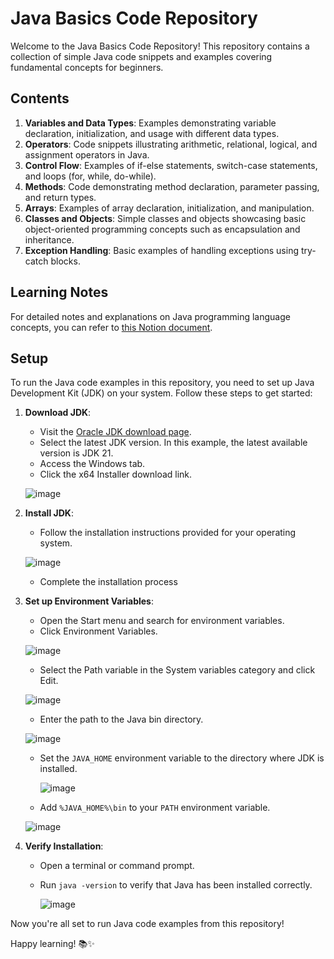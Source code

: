 # Java Basics Code Repository

Welcome to the Java Basics Code Repository! This repository contains a collection of simple Java code snippets and examples covering fundamental concepts for beginners.

## Contents

1. **Variables and Data Types**: Examples demonstrating variable declaration, initialization, and usage with different data types.
2. **Operators**: Code snippets illustrating arithmetic, relational, logical, and assignment operators in Java.
3. **Control Flow**: Examples of if-else statements, switch-case statements, and loops (for, while, do-while).
4. **Methods**: Code demonstrating method declaration, parameter passing, and return types.
5. **Arrays**: Examples of array declaration, initialization, and manipulation.
6. **Classes and Objects**: Simple classes and objects showcasing basic object-oriented programming concepts such as encapsulation and inheritance.
7. **Exception Handling**: Basic examples of handling exceptions using try-catch blocks.

## Learning Notes

For detailed notes and explanations on Java programming language concepts, you can refer to [this Notion document](https://branch-prune-aab.notion.site/Java-Programming-Language-609b4ec9e9ad43e8a9458f7618f5db91?pvs=4).

## Setup

To run the Java code examples in this repository, you need to set up Java Development Kit (JDK) on your system. Follow these steps to get started:

1. **Download JDK**: 
   - Visit the [Oracle JDK download page](https://www.oracle.com/java/technologies/downloads).
   - Select the latest JDK version. In this example, the latest available version is JDK 21.
   - Access the Windows tab.
   - Click the x64 Installer download link.

   ![image](https://github.com/imsp18/Java/assets/108970936/0b0238d5-01c7-441c-90ca-45d3bde6f8ea)

   
2. **Install JDK**:
   - Follow the installation instructions provided for your operating system.
   
   ![image](https://github.com/imsp18/Java/assets/108970936/8e9d3088-abcf-4543-a3f7-d09acb53eaeb)
   
   - Complete the installation process
   
4. **Set up Environment Variables**:
   - Open the Start menu and search for environment variables.
   - Click Environment Variables.
     
   ![image](https://github.com/imsp18/Java/assets/108970936/0803442e-f676-459c-b736-9e66fa233410)

   - Select the Path variable in the System variables category and click Edit.
  
   ![image](https://github.com/imsp18/Java/assets/108970936/2959e66a-0c1c-48fd-b1e8-14f24fed169b)

   - Enter the path to the Java bin directory.

   ![image](https://github.com/imsp18/Java/assets/108970936/96991470-f768-4b7e-953c-e4d74ebdd7ed)

   - Set the `JAVA_HOME` environment variable to the directory where JDK is installed.

     ![image](https://github.com/imsp18/Java/assets/108970936/7057309a-6a06-4cc5-bc0d-e7e4677f27ea)

   - Add `%JAVA_HOME%\bin` to your `PATH` environment variable.
   
   ![image](https://github.com/imsp18/Java/assets/108970936/d9518508-de08-4aff-afc4-3ce9ad4e3897)

   
6. **Verify Installation**:
   - Open a terminal or command prompt.
   - Run `java -version` to verify that Java has been installed correctly.

     ![image](https://github.com/imsp18/Java/assets/108970936/074e2326-eba0-4c72-9201-21f8f11f8199)

   
Now you're all set to run Java code examples from this repository!


Happy learning! 📚✨
